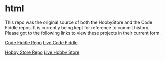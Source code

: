 # html

This repo was the original source of both the HobbyStore and the Code Fiddle repos. It is currently being kept for reference to commit history. Please got to the following links to view these projects in their current form.

<a href="https://github.com/SethMcGathey/codeFiddle">Code Fiddle Repo</a>
<a href="http://ec2-52-34-213-191.us-west-2.compute.amazonaws.com/codeFiddle/CodePage.php">Live Code Fiddle</a>

<a href="https://github.com/SethMcGathey/HobbyStore">Hobby Store Repo</a>
<a href="http://ec2-52-34-213-191.us-west-2.compute.amazonaws.com/HobbyStore/index.php">Live Hobby Store</a>
